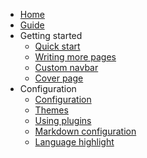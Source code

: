 * [Home](README.md)
* [Guide](guide.md)
* Getting started
    * [Quick start](quickstart.md)
    * [Writing more pages](more-pages.md)
    * [Custom navbar](custom-navbar.md)
    * [Cover page](cover.md)
* Configuration
    * [Configuration](configuration.md)
    * [Themes](themes.md)
    * [Using plugins](plugins.md)
    * [Markdown configuration](markdown.md)
    * [Language highlight](language-highlight.md)